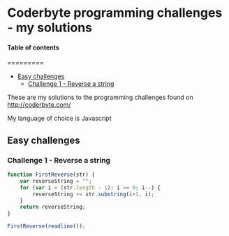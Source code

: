 # Coderbyte programming challenges - my solutions

#### Table of contents
=========

* [Easy challenges](#easy-challenges)
    * [Challenge 1 - Reverse a string](#user-content-challenge-1---reverse-a-string)

These are my solutions to the programming challenges found on http://coderbyte.com/

My language of choice is Javascript

## Easy challenges

### Challenge 1 - Reverse a string

```javascript
function FirstReverse(str) {
    var reverseString = "";
    for (var i = (str.length - 1); i >= 0; i--) {
        reverseString += str.substring(i+1, i);
    }
    return reverseString;
}

FirstReverse(readline());
